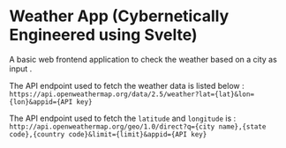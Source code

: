 # Weather App (Cybernetically Engineered using Svelte)

A basic web frontend application to check the weather based on a city as input .

The API endpoint used to fetch the weather data is listed below :
`https://api.openweathermap.org/data/2.5/weather?lat={lat}&lon={lon}&appid={API key}`

The API endpoint used to fetch the `latitude` and `longitude` is :
`http://api.openweathermap.org/geo/1.0/direct?q={city name},{state code},{country code}&limit={limit}&appid={API key}`
